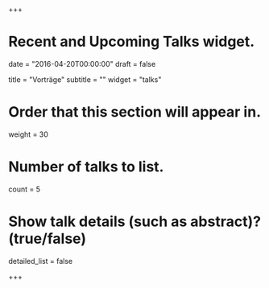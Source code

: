 +++
# Recent and Upcoming Talks widget.

date = "2016-04-20T00:00:00"
draft = false

title = "Vorträge"
subtitle = ""
widget = "talks"

# Order that this section will appear in.
weight = 30

# Number of talks to list.
count = 5

# Show talk details (such as abstract)? (true/false)
detailed_list = false

+++
